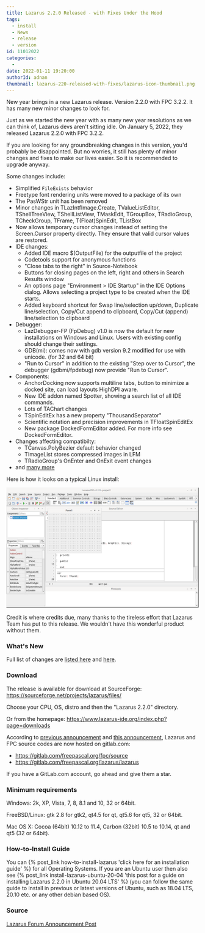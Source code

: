```yaml
---
title: Lazarus 2.2.0 Released - with Fixes Under the Hood
tags:
  - install
  - News
  - release
  - version
id: 11012022
categories:
  -
date: 2022-01-11 19:20:00
authorId: adnan
thumbnail: lazarus-220-released-with-fixes/lazarus-icon-thumbnail.png
---
```


New year brings in a new Lazarus release. Version 2.2.0 with FPC 3.2.2. It has many new minor changes to look for.
<!-- more -->

Just as we started the new year with as many new year resolutions as we can think of, Lazarus devs aren't sitting idle. On January 5, 2022, they released Lazarus 2.2.0 with FPC 3.2.2.

If you are looking for any groundbreaking changes in this version, you'd probably be disappointed. But no worries, it still has plenty of minor changes and fixes to make our lives easier. So it is recommended to upgrade anyway.

Some changes include:

- Simplified `FileExists` behavior
- Freetype font rendering units were moved to a package of its own
- The PasWStr unit has been removed
- Minor changes in TLazIntfImage.Create, TValueListEditor, TShellTreeView, TShellListView, TMaskEdit, TGroupBox, TRadioGroup, TCheckGroup, TFrame, T(Float)SpinEdit, TListBox
- Now allows temporary cursor changes instead of setting the Screen.Cursor property directly. They ensure that valid cursor values are restored.
- IDE changes:
  - Added IDE macro $(OutputFile) for the outputfile of the project
  - Codetools support for anonymous functions
  - "Close tabs to the right" in Source-Notebook
  - Buttons for closing pages on the left, right and others in Search Results window
  - An options page "Environment > IDE Startup" in the IDE Options dialog. Allows selecting a project type to be created when the IDE starts.
  - Added keyboard shortcut for Swap line/selection up/down, Duplicate line/selection, Copy/Cut append to clipboard, Copy/Cut (append) line/selection to clipboard
- Debugger:
  - LazDebugger-FP (FpDebug) v1.0 is now the default for new installations on Windows and Linux. Users with existing config should change their settings.
  - GDB(mi): comes now with gdb version 9.2 modified for use with unicode. (for 32 and 64 bit)
  - "Run to Cursor" in addition to the existing "Step over to Cursor", the debugger (gdbmi/fpdebug) now provide "Run to Cursor".
- Components:
  - AnchorDocking now supports multiline tabs, button to minimize a docked site, can load layouts HighDPI aware.
  - New IDE addon named Spotter, showing a search list of all IDE commands.
  - Lots of TAChart changes
  - TSpinEditEx has a new property "ThousandSeparator"
  - Scientific notation and precision improvements in TFloatSpinEditEx
  - New package DockedFormEditor added. For more info see DockedFormEditor.
- Changes affecting compatibilty:
  - TCanvas.PolyBezier default behavior changed
  - TImageList stores compressed images in LFM
  - TRadioGroup's OnEnter and OnExit event changes
- and [many more](https://wiki.lazarus.freepascal.org/Lazarus_2.2.0_release_notes)


Here is how it looks on a typical Linux install:

![Lazarus 2.2.0 running on a GNU/Linux operating system](lazarus-220-released-with-fixes/lazarus-2_2_0-screenshot.png "Lazarus 2.2.0 running on a GNU/Linux operating system")


Credit is where credits due, many thanks to the tireless effort that Lazarus Team has put to this release. We wouldn't have this wonderful product without them.


### What's New

Full list of changes are [listed here](https://wiki.lazarus.freepascal.org/Lazarus_2.2.0_release_notes) and [here](https://wiki.lazarus.freepascal.org/User_Changes_3.2.2).


### Download

The release is available for download at SourceForge:
<https://sourceforge.net/projects/lazarus/files/>

Choose your CPU, OS, distro and then the "Lazarus 2.2.0" directory.

Or from the homepage: <https://www.lazarus-ide.org/index.php?page=downloads>


According to [previous announcement](https://forum.lazarus.freepascal.org/index.php/topic,55122.0.html) and [this announcement](https://forum.lazarus.freepascal.org/index.php/topic,55551.0.html), Lazarus and FPC source codes are now hosted on gitlab.com:
- <https://gitlab.com/freepascal.org/fpc/source>
- <https://gitlab.com/freepascal.org/lazarus/lazarus>

If you have a GitLab.com account, go ahead and give them a star.

### Minimum requirements

Windows:
   2k, XP, Vista, 7, 8, 8.1 and 10, 32 or 64bit.

FreeBSD/Linux:
   gtk 2.8 for gtk2, qt4.5 for qt, qt5.6 for qt5, 32 or 64bit.

Mac OS X:
   Cocoa (64bit) 10.12 to 11.4, Carbon (32bit) 10.5 to 10.14, qt and
   qt5 (32 or 64bit).


### How-to-Install Guide


You can {% post_link how-to-install-lazarus 'click here for an installation guide' %} for all Operating Systems.
If you are an Ubuntu user then also see {% post_link install-lazarus-ubuntu-20-04 'this post for a guide on installing Lazarus 2.2.0 in Ubuntu 20.04 LTS' %} (you can follow the same guide to install in previous or latest versions of Ubuntu, such as 18.04 LTS, 20.10 etc. or any other debian based OS).


### Source

[Lazarus Forum Announcement Post](https://forum.lazarus.freepascal.org/index.php/topic,57752.0.html)
